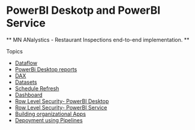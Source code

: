 # PowerBI Deskotp and PowerBI Service
** MN ANalystics - Restaurant Inspections end-to-end implementation. **
 
 Topics
 - [Dataflow](https://github.com/manoj-panicker-github/PowerBI/blob/main/Dataflow.png)
 - [PowerBi Desktop reports](https://github.com/manoj-panicker-github/PowerBI/blob/main/Inspections%20%20%26%20Violations%20-%20Page.png)
 - [DAX](https://github.com/manoj-panicker-github/PowerBI/blob/main/DAX-%20Measures.png)
 - [Datasets](https://github.com/manoj-panicker-github/PowerBI/blob/main/Dataset.png)
 - [Schedule Refresh](https://github.com/manoj-panicker-github/PowerBI/blob/main/Scheduled%20Refresh.png)
 - [Dashboard](https://github.com/manoj-panicker-github/PowerBI/blob/main/Restaurant%20Inspections%20-%20Dashbaord.png)
 - [Row Level Security- PowerBI Desktop](https://github.com/manoj-panicker-github/PowerBI/blob/main/RLS-%20Roles.png)
 - [Row Level Security- PowerBI Service](https://github.com/manoj-panicker-github/PowerBI/blob/main/RLS-%20PowerBI%20Service.png)
 - [Building organizational Apps](https://github.com/manoj-panicker-github/PowerBI/blob/main/Organizational%20App.png)
 - [Depoyment using Pipelines](https://github.com/manoj-panicker-github/PowerBI/blob/main/Pipeline%20configuration.png)
